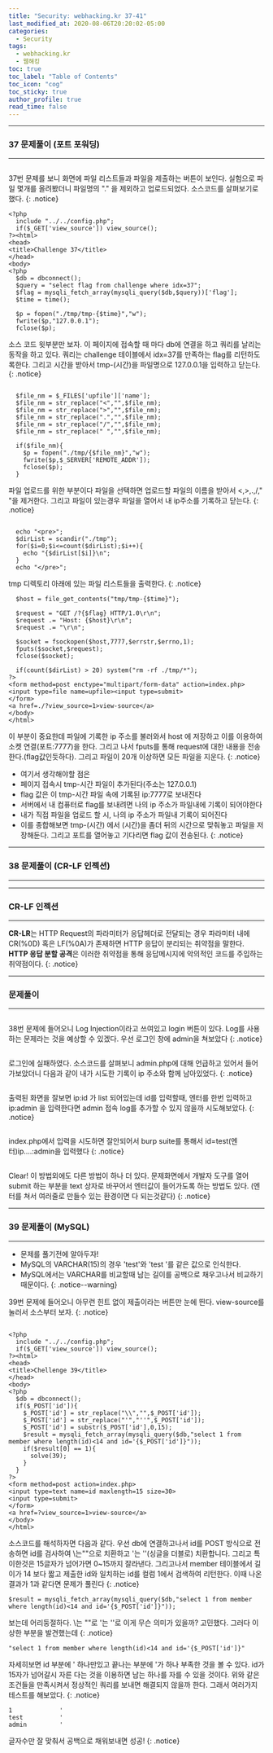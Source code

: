 ```yaml
---
title: "Security: webhacking.kr 37-41"
last_modified_at: 2020-08-06T20:20:02-05:00
categories:
  - Security
tags:
  - webhacking.kr
  - 웹해킹
toc: true 
toc_label: "Table of Contents"
toc_icon: "cog"
toc_sticky: true 
author_profile: true 
read_time: false 
---
```


---
### 37 문제풀이 (포트 포워딩)
---

<figure class="align-center">
  <img src="{{ site.url }}{{ site.baseurl }}/assets/images/WebHacking.kr/문제37/37-1.JPG" alt="">
  <figcaption> </figcaption>
</figure>

37번 문제를 보니 화면에 파일 리스트들과 파일을 제출하는 버튼이 보인다. 실험으로 파일 몇개를 올려봤더니 파일명의 "." 을 제외하고 업로드되었다.
소스코드를 살펴보기로 했다.
{: .notice}

```
<?php
  include "../../config.php";
  if($_GET['view_source']) view_source();
?><html>
<head>
<title>Challenge 37</title>
</head>
<body>
<?php
  $db = dbconnect();
  $query = "select flag from challenge where idx=37";
  $flag = mysqli_fetch_array(mysqli_query($db,$query))['flag'];
  $time = time();

  $p = fopen("./tmp/tmp-{$time}","w");
  fwrite($p,"127.0.0.1");
  fclose($p);
```
소스 코드 윗부분만 보자. 이 페이지에 접속할 때 마다 db에 연결을 하고 쿼리를 날리는 동작을 하고 있다. 
쿼리는 challenge 테이블에서 idx=37를 만족하는 flag를 리턴하도록한다.
그리고 시간을 받아서 tmp-(시간)을 파일명으로 127.0.0.1을 입력하고 닫는다.
{: .notice}

<figure class="align-center">
  <img src="{{ site.url }}{{ site.baseurl }}/assets/images/WebHacking.kr/문제37/37-2.JPG" alt="">
  <figcaption> </figcaption>
</figure>


```
  $file_nm = $_FILES['upfile']['name'];
  $file_nm = str_replace("<","",$file_nm);
  $file_nm = str_replace(">","",$file_nm);
  $file_nm = str_replace(".","",$file_nm);
  $file_nm = str_replace("/","",$file_nm);
  $file_nm = str_replace(" ","",$file_nm);

  if($file_nm){
    $p = fopen("./tmp/{$file_nm}","w");
    fwrite($p,$_SERVER['REMOTE_ADDR']);
    fclose($p);
  }
```

파일 업로드를 위한 부분이다 파일을 선택하면 업로드할 파일의 이름을 받아서 <,>,.,/," "을 제거한다.
그리고 파일이 있는경우 파일을 열어서 내 ip주소를 기록하고 닫는다.
{: .notice}

<figure class="align-center">
  <img src="{{ site.url }}{{ site.baseurl }}/assets/images/WebHacking.kr/문제37/37-3.JPG" alt="">
  <figcaption> </figcaption>
</figure>

```
  echo "<pre>";
  $dirList = scandir("./tmp");
  for($i=0;$i<=count($dirList);$i++){
    echo "{$dirList[$i]}\n";
  }
  echo "</pre>";
```

tmp 디렉토리 아래에 있는 파일 리스트들을 출력한다. 
{: .notice}

```
  $host = file_get_contents("tmp/tmp-{$time}");

  $request = "GET /?{$flag} HTTP/1.0\r\n";
  $request .= "Host: {$host}\r\n";
  $request .= "\r\n";

  $socket = fsockopen($host,7777,$errstr,$errno,1);
  fputs($socket,$request);
  fclose($socket);

  if(count($dirList) > 20) system("rm -rf ./tmp/*");
?>
<form method=post enctype="multipart/form-data" action=index.php>
<input type=file name=upfile><input type=submit>
</form>
<a href=./?view_source=1>view-source</a>
</body>
</html>
```

이 부분이 중요한데 파일에 기록한 ip 주소를 불러와서 host 에 저장하고 이를 이용하여 소켓 연결(포트:7777)을 한다.
그리고 나서 fputs를 통해 request에 대한 내용을 전송한다.(flag값인듯하다). 그리고 파일이 20개 이상하면 모든 파일을 지운다.
{: .notice}

* 여기서 생각해야할 점은
* 페이지 접속시 tmp-시간 파일이 추가된다(주소는 127.0.0.1)
* flag 값은 이 tmp-시간 파일 속에 기록된 ip:7777로 보내진다
* 서버에서 내 컴퓨터로 flag를 보내려면 나의 ip 주소가 파일내에 기록이 되어야한다
* 내가 직접 파일을 업로드 할 시, 나의 ip 주소가 파일내 기록이 되어진다
* 이를 종합해보면 tmp-(시간) 에서 (시간)을 좀더 뒤의 시간으로 맞춰놓고 파일을 저장해둔다. 그리고 포트를 열어놓고 기다리면 flag 값이 전송된다. 
{: .notice}


---
### 38 문제풀이 (CR-LF 인젝션)
---
---
### CR-LF 인젝션
---

**CR-LR**는 HTTP Request의 파라미터가 응답헤더로 전달되는 경우 파라미터 내에 CR(%0D) 혹은 LF(%0A)가 존재하면 HTTP 응답이 분리되는 취약점을 말한다.
**HTTP 응답 분할 공격**은 이러한 취약점을 통해 응답메시지에 악의적인 코드를 주입하는 취약점이다.
{: .notice}

---
### 문제풀이
---

<figure class="align-center">
  <img src="{{ site.url }}{{ site.baseurl }}/assets/images/WebHacking.kr/문제38/38-1.JPG" alt="">
  <figcaption> </figcaption>
</figure>

38번 문제에 들어오니 Log Injection이라고 쓰여있고 login 버튼이 있다. Log를 사용하는 문제라는 것을 예상할 수 있겠다.
우선 로그인 창에 admin을 쳐보았다
{: .notice}

<figure class="align-center">
  <img src="{{ site.url }}{{ site.baseurl }}/assets/images/WebHacking.kr/문제38/38-2.JPG" alt="">
  <figcaption> </figcaption>
</figure>

로그인에 실패하였다. 소스코드를 살펴보니 admin.php에 대해 언급하고 있어서 들어가보았더니 다음과 같이 내가 시도한 기록이 ip 주소와 함께 남아있었다.
{: .notice}

<figure class="align-center">
  <img src="{{ site.url }}{{ site.baseurl }}/assets/images/WebHacking.kr/문제38/38-3-1.JPG" alt="">
  <figcaption> </figcaption>
</figure>

출력된 화면을 잘보면 ip:id 가 list 되어있는데 id를 입력할때, 엔터를 한번 입력하고 ip:admin 을 입력한다면 admin 접속 log를 추가할 수 있지 않을까 시도해보았다.
{: .notice}

<figure class="align-center">
  <img src="{{ site.url }}{{ site.baseurl }}/assets/images/WebHacking.kr/문제38/38-4.JPG" alt="">
  <figcaption> </figcaption>
</figure>

index.php에서 입력을 시도하면 잘안되어서 burp suite를 통해서 id=test(엔터)ip....:admin을 입력했다
{: .notice}

<figure class="align-center">
  <img src="{{ site.url }}{{ site.baseurl }}/assets/images/WebHacking.kr/문제38/38-5.JPG" alt="">
  <figcaption> </figcaption>
</figure>

Clear! 이 방법외에도 다른 방법이 하나 더 있다. 문제화면에서 개발자 도구를 열어 submit 하는 부분을 text 상자로 바꾸어서 엔터값이 들어가도록 하는 방법도 있다. (엔터를 쳐서 여러줄로 만들수 있는 환경이면 다 되는것같다)
{: .notice}


---
### 39 문제풀이 (MySQL)
---

* 문제를 풀기전에 알아두자!
* MySQL의 VARCHAR(15)의 경우 'test'와 'test    '를 같은 값으로 인식한다.
* MySQL에서는 VARCHAR를 비교할때 남는 길이를 공백으로 채우고나서 비교하기 때문이다.
{: .notice--warning}


39번 문제에 들어오니 아무런 힌트 없이 제출이라는 버튼만 눈에 띈다. view-source를 눌러서 소스부터 보자.
{: .notice}

<figure class="align-center">
  <img src="{{ site.url }}{{ site.baseurl }}/assets/images/WebHacking.kr/문제39/39-1.JPG" alt="">
  <figcaption> </figcaption>
</figure>

```
<?php
  include "../../config.php";
  if($_GET['view_source']) view_source();
?><html>
<head>
<title>Chellenge 39</title>
</head>
<body>
<?php
  $db = dbconnect();
  if($_POST['id']){
    $_POST['id'] = str_replace("\\","",$_POST['id']);
    $_POST['id'] = str_replace("'","''",$_POST['id']);
    $_POST['id'] = substr($_POST['id'],0,15);
    $result = mysqli_fetch_array(mysqli_query($db,"select 1 from member where length(id)<14 and id='{$_POST['id']}"));
    if($result[0] == 1){
      solve(39);
    }
  }
?>
<form method=post action=index.php>
<input type=text name=id maxlength=15 size=30>
<input type=submit>
</form>
<a href=?view_source=1>view-source</a>
</body>
</html>
```

소스코드를 해석하자면 다음과 같다. 우선 db에 연결하고나서 id를 POST 방식으로 전송하면 id를 검사하여
\\는""으로 치환하고 '는 ''(싱글을 더블로) 치환합니다. 그리고 특이한것은 15글자가 넘어가면 0~15까지 잘라낸다.
그리고나서 member 테이블에서 길이가 14 보다 짧고 제출한 id와 일치하는 id를 컬럼 1에서 검색하여 리턴한다. 
이때 나온 결과가 1과 같다면 문제가 풀린다
{: .notice}

```
$result = mysqli_fetch_array(mysqli_query($db,"select 1 from member where length(id)<14 and id='{$_POST['id']}"));
```

보는데 어리둥절하다. \\는 ""로 '는 ''로 이게 무슨 의미가 있을까? 고민했다. 그러다 이상한 부분을 발견했는데
{: .notice}
```
"select 1 from member where length(id)<14 and id='{$_POST['id']}"
```
자세히보면 id 부분에 ' 하나만있고 끝나는 부분에 '가 하나 부족한 것을 볼 수 있다. id가 15자가 넘어갈시 자른 다는 것을 이용하면
남는 하나를 자를 수 있을 것이다. 위와 같은 조건들을 만족시켜서 정상적인 쿼리를 보내면 해결되지 않을까 한다. 그래서 여러가지 테스트를 해보았다.
{: .notice}

```
1             '
test          '
admin         '
```

글자수만 잘 맞춰서 공백으로 채워보내면 성공!
{: .notice}

<figure class="align-center">
  <img src="{{ site.url }}{{ site.baseurl }}/assets/images/WebHacking.kr/문제39/39-2.JPG" alt="">
  <figcaption> </figcaption>
</figure>





